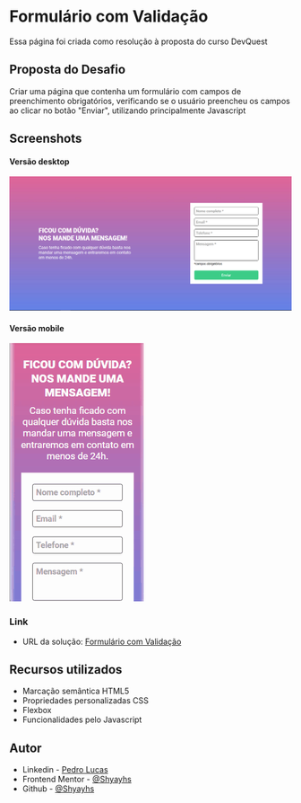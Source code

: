 
# Formulário com Validação

Essa página foi criada como resolução à proposta do curso DevQuest

## Proposta do Desafio

Criar uma página que contenha um formulário com campos de preenchimento obrigatórios, verificando se o usuário preencheu os campos ao clicar no botão "Enviar", utilizando principalmente Javascript

## Screenshots

#### Versão desktop
![](./src/image/screenshot-desktop.png)

#### Versão mobile
![](./src/image/mobile-gif.gif)

### Link

- URL da solução: [Formulário com Validação](https://shyayhs.github.io/quest-formulario-com-validacao/)

## Recursos utilizados

- Marcação semântica HTML5
- Propriedades personalizadas CSS
- Flexbox
- Funcionalidades pelo Javascript

## Autor

- Linkedin - [Pedro Lucas](www.linkedin.com/in/pedro-lucas-rocha)
- Frontend Mentor - [@Shyayhs](https://www.frontendmentor.io/profile/Shyayhs)
- Github - [@Shyayhs](https://github.com/Shyayhs)
